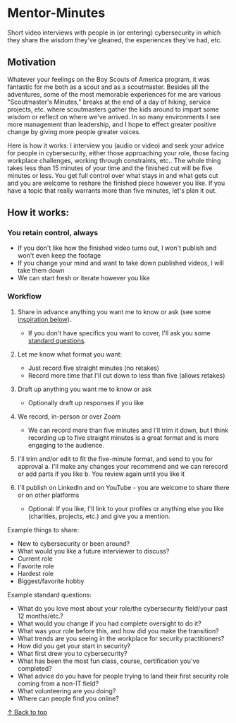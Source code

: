 # Mentor-Minutes
Short video interviews with people in (or entering) cybersecurity in which they share the wisdom they've gleaned, the experiences they've had, etc.


## Motivation
Whatever your feelings on the Boy Scouts of America program, it was fantastic for me both as a scout and as a scoutmaster. Besides all the adventures, some of the most memorable experiences for me are various "Scoutmaster's Minutes," breaks at the end of a day of hiking, service projects, etc. where scoutmasters gather the kids around to impart some wisdom or reflect on where we've arrived. In so many environments I see more management than leadership, and I hope to effect greater positive change by giving more people greater voices.

Here is how it works: I interview you (audio or video) and seek your advice for people in cybersecurity, either those approaching your role, those facing workplace challenges, working through constraints, etc.. The whole thing takes less than 15 minutes of your time and the finished cut will be five minutes or less. You get full control over what stays in and what gets cut and you are welcome to reshare the finished piece however you like. If you have a topic that really warrants more than five minutes, let's plan it out.

## How it works:

### You retain control, always
- If you don't like how the finished video turns out, I won't publish and won't even keep the footage
- If you change your mind and want to take down published videos, I will take them down
- We can start fresh or iterate however you like

### Workflow
1. Share in advance anything you want me to know or ask (see some [inspiration below](#Example-things-to-share)).
    - If you don't have specifics you want to cover, I'll ask you some [standard questions](#example-standard-questions).

1. Let me know what format you want:
    - Just record five straight minutes (no retakes)
    - Record more time that I'll cut down to less than five (allows retakes)
1. Draft up anything you want me to know or ask
    - Optionally draft up responses if you like
1. We record, in-person or over Zoom
    - We can record more than five minutes and I'll trim it down, but I think recording up to five straight minutes is a great format and is more engaging to the audience. 
1. I'll trim and/or edit to fit the five-minute format, and send to you for approval
    a. I'll make any changes your recommend and we can rerecord or add parts if you like
    b. You review again until you like it
1. I'll publish on LinkedIn and on YouTube - you are welcome to share there or on other platforms
    - Optional: If you like, I'll link to your profiles or anything else you like (charities, projects, etc.) and give you a mention. 

Example things to share:
- New to cybersecurity or been around?
- What would you like a future interviewer to discuss?
- Current role
- Favorite role
- Hardest role
- Biggest/favorite hobby

Example standard questions:
- What do you love most about your role/the cybersecurity field/your past 12 months/etc.?
- What would you change if you had complete oversight to do it?
- What was your role before this, and how did you make the transition?
- What trends are you seeing in the workplace for security practitioners?
- How did you get your start in security?
- What first drew you to cybersecurity?
- What has been the most fun class, course, certification you've completed?
- What advice do you have for people trying to land their first security role coming from a non-IT field?
- What volunteering are you doing?
- Where can people find you online?

[↑ Back to top](#mentor-minutes)
